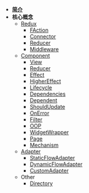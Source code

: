 -   **[简介](introduction/README-cn.md)**
-   **核心概念**
    -   [Redux](concept/redux-cn.md)
        -   [FAction](concept/action-cn.md)
        -   [Connector](concept/connector-cn.md)
        -   [Reducer](concept/reducer-cn.md)
        -   [Middleware](concept/middleware-cn.md)
    -   [Component](concept/component-cn.md)
        -   [View](concept/view-cn.md)
        -   [Reducer](concept/reducer-cn.md)
        -   [Effect](concept/effect-cn.md)
        -   [HigherEffect](concept/higher-effect-cn.md)
        -   [Lifecycle](concept/lifecycle-cn.md)
        -   [Dependencies](concept/dependencies-cn.md)
        -   [Dependent](concept/dependent-cn.md)
        -   [ShouldUpdate](concept/should-update-cn.md)
        -   [OnError](concept/on-error-cn.md)
        -   [Filter](concept/filter-cn.md)
        -   [OOP](concept/oop-cn.md)
        -   [WidgetWrapper](concept/widget-wrapper-cn.md)
        -   [Page](concept/page-cn.md)
        -   [Mechanism](concept/mechanism-cn.md)
    -   [Adapter](concept/adapter-cn.md)
        -   [StaticFlowAdapter](concept/static-flow-adapter-cn.md)
        -   [DynamicFlowAdapter](concept/dynamic-flow-adapter-cn.md)
        -   [CustomAdapter](concept/custom-adapter-cn.md)
    -   Other
        -   [Directory](concept/directory-cn.md)
